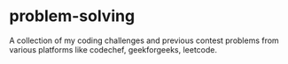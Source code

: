 # problem-solving
A collection of my coding challenges and previous contest problems from various platforms like codechef, geekforgeeks, leetcode.
